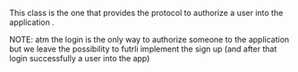 This class is the one that  provides the protocol to authorize a user into the application .

NOTE: atm the login is the only way to authorize someone to the application but we leave the possibility to futrli implement the sign up (and after that login successfully a user into the app)